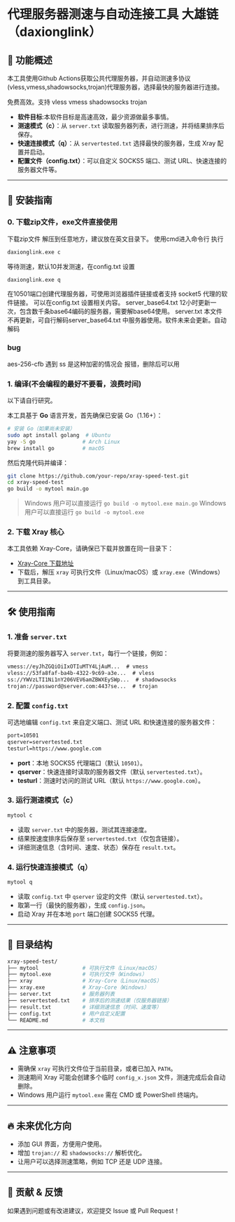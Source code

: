 # 代理服务器测速与自动连接工具  大雄链（daxionglink）

## 📌 功能概述
本工具使用Github Actions获取公共代理服务器，并自动测速多协议(vless,vmess,shadowsocks,trojan)代理服务器，选择最快的服务器进行连接。

免费高效。支持
vless 
vmess 
shadowsocks 
trojan

- **软件目标**:本软件目标是高速高效，最少资源做最多事情。
- **测速模式（c）**：从 `server.txt` 读取服务器列表，进行测速，并将结果排序后保存。
- **快速连接模式（q）**：从 `servertested.txt` 选择最快的服务器，生成 Xray 配置并启动。
- **配置文件（config.txt）**：可以自定义 SOCKS5 端口、测试 URL、快速连接的服务器文件等。

---

## 🚀 安装指南

### 0. 下载zip文件，exe文件直接使用
下载zip文件
解压到任意地方，建议放在英文目录下。
使用cmd进入命令行
执行
```cmd
daxionglink.exe c
```
等待测速，默认10并发测速，在config.txt 设置

```cmd
daxionglink.exe q
```
在10501端口创建代理服务器，可使用浏览器插件链接或者支持 socket5 代理的软件链接。
可以在config.txt 设置相关内容。
server_base64.txt 12小时更新一次，包含数千条base64编码的服务器，需要解base64使用。
server.txt 本文件不再更新，可自行解码server_base64.txt 中服务器使用。软件未来会更新。自动解码

### bug
aes-256-cfb 遇到 ss 是这种加密的情况会 报错，删除后可以用

### 1. 编译(不会编程的最好不要看，浪费时间)
以下请自行研究。

本工具基于 **Go** 语言开发，首先确保已安装 Go（1.16+）：

```sh
# 安装 Go（如果尚未安装）
sudo apt install golang  # Ubuntu
yay -S go               # Arch Linux
brew install go         # macOS
```

然后克隆代码并编译：

```sh
git clone https://github.com/your-repo/xray-speed-test.git
cd xray-speed-test
go build -o mytool main.go
```

> Windows 用户可以直接运行 `go build -o mytool.exe main.go`
> Windows 用户可以直接运行 `go build -o mytool.exe`

### 2. 下载 Xray 核心
本工具依赖 Xray-Core，请确保已下载并放置在同一目录下：

- [Xray-Core 下载地址](https://github.com/XTLS/Xray-core/releases)
- 下载后，解压 `xray` 可执行文件（Linux/macOS）或 `xray.exe`（Windows）到工具目录。

---

## 🛠️ 使用指南

### 1. 准备 `server.txt`
将要测速的服务器写入 `server.txt`，每行一个链接，例如：

```txt
vmess://eyJhZGQiOiIxOTIuMTY4LjAuM...  # vmess
vless://53fa8faf-ba4b-4322-9c69-a3e...  # vless
ss://YWVzLTI1Ni1nY206VEV6amZBWXEySWp...  # shadowsocks
trojan://password@server.com:443?se...  # trojan
```

### 2. 配置 `config.txt`
可选地编辑 `config.txt` 来自定义端口、测试 URL 和快速连接的服务器文件：

```txt
port=10501
qserver=servertested.txt
testurl=https://www.google.com
```

- **port**：本地 SOCKS5 代理端口（默认 `10501`）。
- **qserver**：快速连接时读取的服务器文件（默认 `servertested.txt`）。
- **testurl**：测速时访问的测试 URL（默认 `https://www.google.com`）。

### 3. 运行测速模式（c）

```sh
mytool c
```

- 读取 `server.txt` 中的服务器，测试其连接速度。
- 结果按速度排序后保存至 `servertested.txt`（仅包含链接）。
- 详细测速信息（含时间、速度、状态）保存在 `result.txt`。

### 4. 运行快速连接模式（q）

```sh
mytool q
```

- 读取 `config.txt` 中 `qserver` 设定的文件（默认 `servertested.txt`）。
- 取第一行（最快的服务器），生成 `config.json`。
- 启动 Xray 并在本地 `port` 端口创建 SOCKS5 代理。

---

## 📂 目录结构
```sh
xray-speed-test/
├── mytool              # 可执行文件（Linux/macOS）
├── mytool.exe          # 可执行文件（Windows）
├── xray                # Xray-Core（Linux/macOS）
├── xray.exe            # Xray-Core（Windows）
├── server.txt          # 服务器列表
├── servertested.txt    # 排序后的测速结果（仅服务器链接）
├── result.txt          # 详细测速信息（时间、速度等）
├── config.txt          # 用户自定义配置
└── README.md           # 本文档
```

---

## ⚠️ 注意事项
- 需确保 `xray` 可执行文件位于当前目录，或者已加入 `PATH`。
- 测速期间 Xray 可能会创建多个临时 `config_x.json` 文件，测速完成后会自动删除。
- Windows 用户运行 `mytool.exe` 需在 CMD 或 PowerShell 终端内。

---

## 🔥 未来优化方向
- 添加 GUI 界面，方便用户使用。
- 增加 `trojan://` 和 `shadowsocks://` 解析优化。
- 让用户可以选择测速策略，例如 TCP 还是 UDP 连接。

---

## 🎯 贡献 & 反馈
如果遇到问题或有改进建议，欢迎提交 Issue 或 Pull Request！







